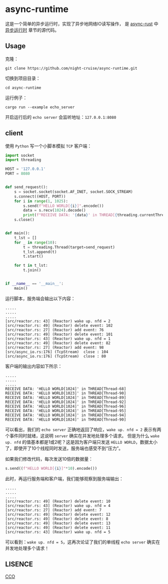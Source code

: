 # async-runtime
这是一个简单的异步运行时，实现了异步地网络IO读写操作，
是 [async-rust](https://github.com/night-cruise/async-rust) 中 [异步运行时](https://night-cruise.github.io/async-rust/%E5%BC%82%E6%AD%A5%E8%BF%90%E8%A1%8C%E6%97%B6.html)
章节的源代码。

## Usage
克隆：
```
git clone https://github.com/night-cruise/async-runtime.git
```
切换到项目目录：
```
cd async-runtime
```
运行例子：
```
cargo run --example echo_server
```
开启运行后的 `echo server` 会监听地址：`127.0.0.1:8080`

## client
使用 `Python` 写一个小脚本模拟 `TCP` 客户端：
```python
import socket
import threading

HOST = '127.0.0.1'
PORT = 8080


def send_request():
    s = socket.socket(socket.AF_INET, socket.SOCK_STREAM)
    s.connect((HOST, PORT))
    for i in range(1, 1025):
        s.send(f"HELLO WORLD[{i}]".encode())
        data = s.recv(1024).decode()
        print(f"RECEIVE DATA: '{data}' in THREAD[{threading.currentThread().name}]")
    s.close()


def main():
    t_lst = []
    for _ in range(10):
        t = threading.Thread(target=send_request)
        t_lst.append(t)
        t.start()

    for t in t_lst:
        t.join()


if __name__ == '__main__':
    main()
```
运行脚本，服务端会输出以下内容：
```
.....
.....
.....
[src/reactor.rs: 43] (Reactor) wake up. nfd = 2
[src/reactor.rs: 49] (Reactor) delete event: 102
[src/reactor.rs: 27] (Reactor) add event: 76
[src/reactor.rs: 49] (Reactor) delete event: 101
[src/reactor.rs: 43] (Reactor) wake up. nfd = 1
[src/reactor.rs: 49] (Reactor) delete event: 82
[src/reactor.rs: 27] (Reactor) add event: 98
[src/async_io.rs:176] (TcpStream)  close : 104
[src/async_io.rs:176] (TcpStream)  close : 80
```
客户端的输出内容如下所示：
```
.....
.....
.....
RECEIVE DATA: 'HELLO WORLD[1024]' in THREAD[Thread-68]
RECEIVE DATA: 'HELLO WORLD[1023]' in THREAD[Thread-90]
RECEIVE DATA: 'HELLO WORLD[1024]' in THREAD[Thread-89]
RECEIVE DATA: 'HELLO WORLD[1024]' in THREAD[Thread-92]
RECEIVE DATA: 'HELLO WORLD[1024]' in THREAD[Thread-96]
RECEIVE DATA: 'HELLO WORLD[1024]' in THREAD[Thread-95]
RECEIVE DATA: 'HELLO WORLD[1024]' in THREAD[Thread-94]
RECEIVE DATA: 'HELLO WORLD[1024]' in THREAD[Thread-90]
```
可以看出，我们的 `echo server` 正确地返回了响应，`wake up. nfd = 2` 表示有两个事件同时就绪，这说明 `server` 确实在并发地处理多个请求。
但是为什么 `wake up. nfd` 的值基本都是1或2呢？这是因为客户端只发送 `HELLO WORLD`，数据太小了，即使开了10个线程同时发送，服务端也感受不到“压力”。

如果我们修改代码，每次发送10倍的数据量：
```python
s.send((f"HELLO WORLD[{i}]"*10).encode())
```
此时，再运行服务端和客户端，我们能够观察到服务端输出：
```
.....
.....
.....
[src/reactor.rs: 49] (Reactor) delete event: 10
[src/reactor.rs: 43] (Reactor) wake up. nfd = 4
[src/reactor.rs: 27] (Reactor) add event: 7
[src/reactor.rs: 49] (Reactor) delete event: 12
[src/reactor.rs: 49] (Reactor) delete event: 8
[src/reactor.rs: 49] (Reactor) delete event: 13
[src/reactor.rs: 49] (Reactor) delete event: 11
[src/reactor.rs: 43] (Reactor) wake up. nfd = 5
```
可以看到：`wake up. nfd = 5`，这再次论证了我们的单线程 `echo server` 确实在并发地处理多个请求！

## LISENCE
[CCO](https://creativecommons.org/choose/zero/)
